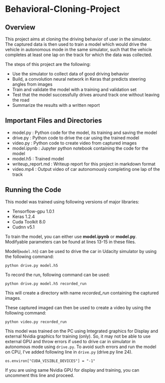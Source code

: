 # Behavioral-Cloning-Project

## Overview
This project aims at cloning the driving behavior of user in the simulator. The captured data is then used to train a model which would drive the vehicle in autonomous mode in the same simulator, such that the vehicle completes at least one lap on the track for which the data was collected.

The steps of this project are the following:

* Use the simulator to collect data of good driving behavior
* Build, a convolution neural network in Keras that predicts steering angles from images
* Train and validate the model with a training and validation set
* Test that the model successfully drives around track one without leaving the road
* Summarize the results with a written report

## Important Files and Directories
* model.py    : Python code for the model, its training and saving the model
* drive.py    : Python code to drive the car using the trained model
* video.py    : Python code to create video from captured images
* model.ipynb : Jupyter python notebook containing the code for the model
* model.h5    : Trained model
* writeup_report.md : Writeup report for this project in markdown format
* video.mp4   : Output video of car autonomously completing one lap of the track

## Running the Code
This model was trained using following versions of major libraries:

* Tensorflow-gpu 1.0.1
* Keras 1.2.4
* Cuda Toolkit 8.0
* Cudnn v5.1

To train the model, you can either use __model.ipynb__ or __model.py__. Modifyable parameters can be found at lines 13-15 in these files.

Model(`model.h5`) can be used to drive the car in Udacity simulator by using the following command:

    python drive.py model.h5

To record the run, following command can be used:

    python drive.py model.h5 recorded_run

This will create a directory with name _recorded\_run_ containing the captured images.

These captured imaged can then be used to create a video by using the following command:

    python video.py recorded_run

This model was trained on the PC using Integrated graphics for Display and external Nvidia graphics for training (only). So, it may not be able to use external GPU and throw errors if used to drive car in simulator in autonomous mode using `drive.py`. To avoid such errors and run the model on CPU, I've added following line in `drive.py` (drive.py line 24).

    os.environ["CUDA_VISIBLE_DEVICES"] = "-1"

If you are using same Nvidia GPU for display and training, you can uncomment this line and proceed.
